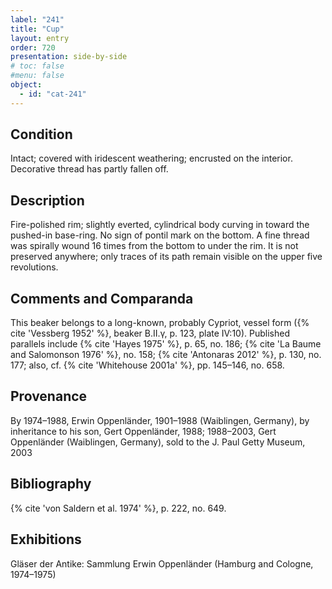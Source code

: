 ```yaml
---
label: "241"
title: "Cup"
layout: entry
order: 720
presentation: side-by-side
# toc: false
#menu: false 
object:
  - id: "cat-241"
---
```


## Condition

Intact; covered with iridescent weathering; encrusted on the interior. Decorative thread has partly fallen off.

## Description

Fire-polished rim; slightly everted, cylindrical body curving in toward the pushed-in base-ring. No sign of pontil mark on the bottom. A fine thread was spirally wound 16 times from the bottom to under the rim. It is not preserved anywhere; only traces of its path remain visible on the upper five revolutions.

## Comments and Comparanda

This beaker belongs to a long-known, probably Cypriot, vessel form ({% cite 'Vessberg 1952' %}, beaker B.II.γ, p. 123, plate IV:10). Published parallels include {% cite 'Hayes 1975' %}, p. 65, no. 186; {% cite 'La Baume and Salomonson 1976' %}, no. 158; {% cite 'Antonaras 2012' %}, p. 130, no. 177; also, cf. {% cite 'Whitehouse 2001a' %}, pp. 145–146, no. 658.

## Provenance

By 1974–1988, Erwin Oppenländer, 1901–1988 (Waiblingen, Germany), by inheritance to his son, Gert Oppenländer, 1988; 1988–2003, Gert Oppenländer (Waiblingen, Germany), sold to the J. Paul Getty Museum, 2003

## Bibliography

{% cite 'von Saldern et al. 1974' %}, p. 222, no. 649.

## Exhibitions

Gläser der Antike: Sammlung Erwin Oppenländer (Hamburg and Cologne, 1974–1975)